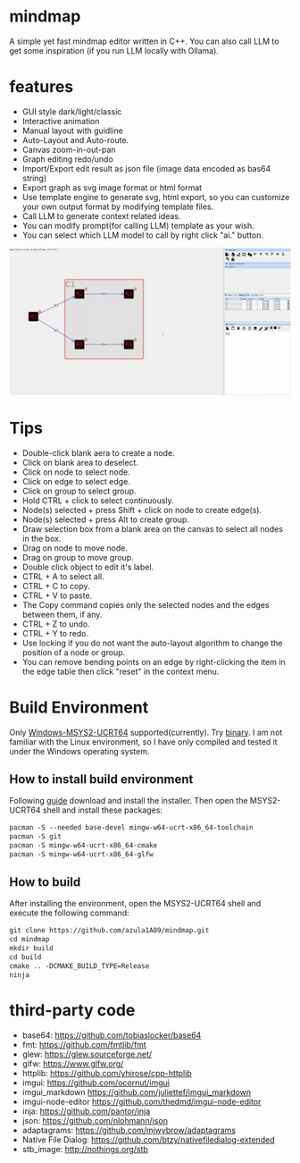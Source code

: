 # mindmap
A simple yet fast mindmap editor written in C++. You can also call LLM to get some inspiration (if you run LLM locally with Ollama).

# features
* GUI style dark/light/classic
* Interactive animation
* Manual layout with guidline
* Auto-Layout and Auto-route.
* Canvas zoom-in-out-pan
* Graph editing redo/undo
* Import/Export edit result as json file (image data encoded as bas64 string)
* Export graph as svg image format or html format
* Use template engine to generate svg, html export, so you can customize your own output format by modifying template files.
* Call LLM to generate context related ideas.
* You can modify prompt(for calling LLM) template as your wish.
* You can select which LLM model to call by right click "ai." button.

[![Watch the video](https://raw.githubusercontent.com/azula1A89/mindmap/main/docs/pictures/thumbnail.png)](https://github.com/user-attachments/assets/be4c39d2-5789-451f-b4c7-4e02d0903eb0)

# Tips
  * Double-click blank aera to create a node.
  * Click on blank area to deselect.
  * Click on node to select node.
  * Click on edge to select edge.
  * Click on group to select group.
  * Hold CTRL + click to select continuously.
  * Node(s) selected + press Shift + click on node to create edge(s).
  * Node(s) selected + press Alt to create group.
  * Draw selection box from a blank area on the canvas to select all nodes in the box.
  * Drag on node to move node.
  * Drag on group to move group.
  * Double click object to edit it's label.
  * CTRL + A to select all.
  * CTRL + C to copy.
  * CTRL + V to paste.
  * The Copy command copies only the selected nodes and the edges between them, if any.
  * CTRL + Z to undo.
  * CTRL + Y to redo.
  * Use locking if you do not want the auto-layout algorithm to change the position of a node or group.
  * You can remove bending points on an edge by right-clicking the item in the edge table then click "reset" in the context menu.


# Build Environment
Only [Windows-MSYS2-UCRT64](https://www.msys2.org/docs/environments/) supported(currently). Try [binary](https://github.com/azula1A89/mindmap/releases/download/tagv1.0.0/bin.zip).
I am not familiar with the Linux environment, so I have only compiled and tested it under the Windows operating system.
## How to install build environment
Following [guide](https://www.msys2.org/) download and install the installer. 
Then open the MSYS2-UCRT64 shell and install these packages:
```shell 
pacman -S --needed base-devel mingw-w64-ucrt-x86_64-toolchain
pacman -S git
pacman -S mingw-w64-ucrt-x86_64-cmake
pacman -S mingw-w64-ucrt-x86_64-glfw
```

## How to build

After installing the environment, open the MSYS2-UCRT64 shell and execute the following command:
```shell
git clone https://github.com/azula1A89/mindmap.git
cd mindmap
mkdir build
cd build
cmake .. -DCMAKE_BUILD_TYPE=Release
ninja
```

# third-party code
  * base64: https://github.com/tobiaslocker/base64
  * fmt: https://github.com/fmtlib/fmt
  * glew: https://glew.sourceforge.net/
  * glfw: https://www.glfw.org/
  * httplib: https://github.com/yhirose/cpp-httplib
  * imgui: https://github.com/ocornut/imgui
  * imgui_markdown https://github.com/juliettef/imgui_markdown
  * imgui-node-editor https://github.com/thedmd/imgui-node-editor
  * inja: https://github.com/pantor/inja
  * json: https://github.com/nlohmann/json
  * adaptagrams: https://github.com/mjwybrow/adaptagrams
  * Native File Dialog: https://github.com/btzy/nativefiledialog-extended
  * stb_image: http://nothings.org/stb
